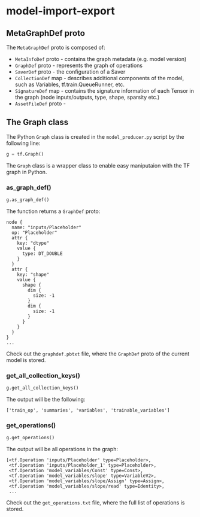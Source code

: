 # model-import-export


## MetaGraphDef proto

The `MetaGraphDef` proto is composed of:

  * `MetaInfoDef` proto - contains the graph metadata (e.g. model version)
  * `GraphDef` proto - represents the graph of operations
  * `SaverDef` proto - the configuration of a Saver
  * `CollectionDef` map - describes additional components of the model, such as Variables, tf.train.QueueRunner, etc.
  * `SignatureDef` map - contains the signature information of each Tensor in the graph (node inputs/outputs, type, shape, sparsity etc.)
  * `AssetFileDef` proto - 

## The Graph class

The Python `Graph` class is created in the `model_producer.py` script by the following line:

```python
g = tf.Graph()
```

The `Graph` class is a wrapper class to enable easy maniputaion with the TF graph in Python.

### as_graph_def()

```python
g.as_graph_def()
```

The function returns a `GraphDef` proto:

```
node {
  name: "inputs/Placeholder"
  op: "Placeholder"
  attr {
    key: "dtype"
    value {
      type: DT_DOUBLE
    }
  }
  attr {
    key: "shape"
    value {
      shape {
        dim {
          size: -1
        }
        dim {
          size: -1
        }
      }
    }
  }
}
...
```

Check out the `graphdef.pbtxt` file, where the `GraphDef` proto of the current model is stored.

### get_all_collection_keys()

```python
g.get_all_collection_keys()
```

The output will be the following:

```
['train_op', 'summaries', 'variables', 'trainable_variables']
```

### get_operations()

```python
g.get_operations()
```

The output will be all operations in the graph:

```
[<tf.Operation 'inputs/Placeholder' type=Placeholder>,
 <tf.Operation 'inputs/Placeholder_1' type=Placeholder>,
 <tf.Operation 'model_variables/Const' type=Const>,
 <tf.Operation 'model_variables/slope' type=VariableV2>,
 <tf.Operation 'model_variables/slope/Assign' type=Assign>,
 <tf.Operation 'model_variables/slope/read' type=Identity>,
 ...
```

Check out the `get_operations.txt` file, where the full list of operations is stored.